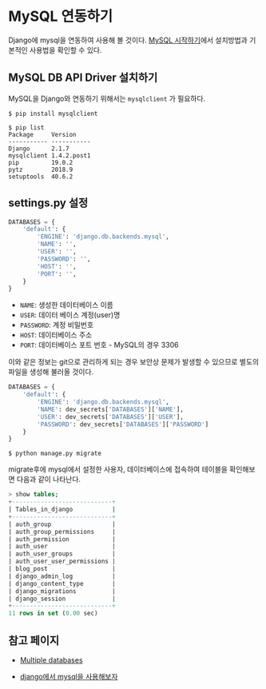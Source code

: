 # MySQL 연동하기

Django에 mysql을 연동하여 사용해 볼 것이다. [MySQL 시작하기](https://dh00023.gitbooks.io/database/content/MySQL/post/2019-03-16-install.html)에서 설치방법과 기본적인 사용법을 확인할 수 있다.

## MySQL DB API Driver 설치하기

MySQL을 Django와 연동하기 위해서는 `mysqlclient` 가 필요하다.

```shell
$ pip install mysqlclient
```

```shell
$ pip list
Package     Version
----------- -----------
Django      2.1.7
mysqlclient 1.4.2.post1
pip         19.0.2
pytz        2018.9
setuptools  40.6.2
```

## settings.py 설정

```python
DATABASES = {
    'default': {
        'ENGINE': 'django.db.backends.mysql',
        'NAME': '', 
        'USER': '', 
        'PASSWORD': '',
        'HOST': '',
        'PORT': '',
    }
}
```

- `NAME`: 생성한 데이터베이스 이름
- `USER`: 데이터 베이스 계정(user)명
- `PASSWORD`: 계정 비밀번호
- `HOST`: 데이터베이스 주소
- `PORT`: 데이터베이스 포트 번호 - MySQL의 경우 3306

이와 같은 정보는 git으로 관리하게 되는 경우 보안상 문제가 발생할 수 있으므로 별도의 파일을 생성해 불러올 것이다.

```python
DATABASES = {
    'default': {
        'ENGINE': 'django.db.backends.mysql',
        'NAME': dev_secrets['DATABASES']['NAME'],
        'USER': dev_secrets['DATABASES']['USER'],
        'PASSWORD': dev_secrets['DATABASES']['PASSWORD']
    }
}
```

```shell
$ python manage.py migrate
```

migrate후에 mysql에서 설정한 사용자, 데이터베이스에 접속하여 테이블을 확인해보면 다음과 같이 나타난다.

```sql
> show tables;
+----------------------------+
| Tables_in_django           |
+----------------------------+
| auth_group                 |
| auth_group_permissions     |
| auth_permission            |
| auth_user                  |
| auth_user_groups           |
| auth_user_user_permissions |
| blog_post                  |
| django_admin_log           |
| django_content_type        |
| django_migrations          |
| django_session             |
+----------------------------+
11 rows in set (0.00 sec)
```

## 참고 페이지

- [Multiple databases](https://docs.djangoproject.com/en/2.2/topics/db/multi-db/)

- [django에서 mysql을 사용해보자](https://wkdtjsgur100.github.io/django-mysql-setting/)

  